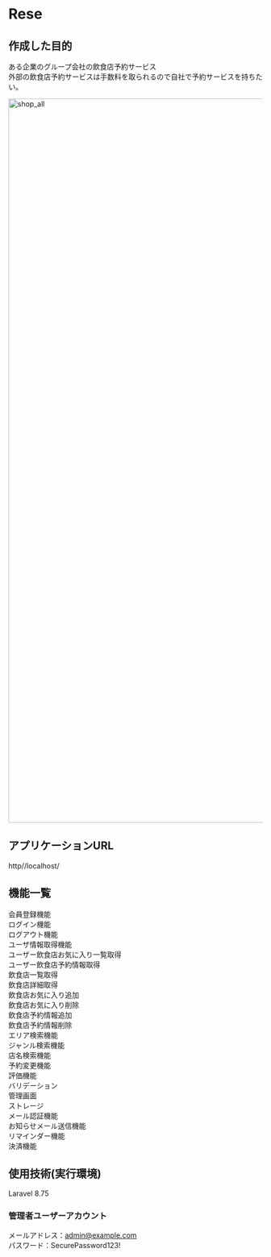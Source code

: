 # Rese
## 作成した目的 
ある企業のグループ会社の飲食店予約サービス<br>
外部の飲食店予約サービスは手数料を取られるので自社で予約サービスを持ちたい。

<img width="1437" alt="shop_all" src="https://github.com/user-attachments/assets/ae90eb5f-9d0c-449e-8efe-20c468261774">

## アプリケーションURL
http//localhost/
## 機能一覧
会員登録機能<br>
ログイン機能<br>
ログアウト機能<br>
ユーザ情報取得機能<br>
ユーザー飲食店お気に入り一覧取得<br>
ユーザー飲食店予約情報取得<br>
飲食店一覧取得<br>
飲食店詳細取得<br>
飲食店お気に入り追加<br>
飲食店お気に入り削除<br>
飲食店予約情報追加<br>
飲食店予約情報削除<br>
エリア検索機能<br>
ジャンル検索機能<br>
店名検索機能<br>
予約変更機能<br>
評価機能<br>
バリデーション<br>
管理画面<br>
ストレージ<br>
メール認証機能<br>
お知らせメール送信機能<br>
リマインダー機能<br>
決済機能<br>
## 使用技術(実行環境)
Laravel 8.75









### 管理者ユーザーアカウント
メールアドレス：admin@example.com<br>
パスワード：SecurePassword123!
